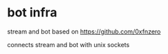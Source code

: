 # bot infra

stream and bot based on https://github.com/0xfnzero

connects stream and bot with unix sockets
